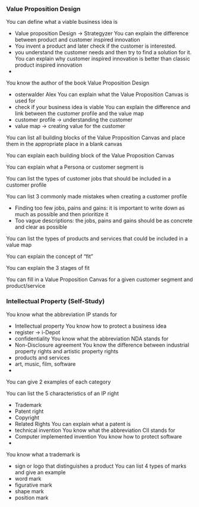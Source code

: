 ### Value Proposition Design

You can define what a viable business idea is
- Value proposition Design -> Strategyzer
You can explain the difference between product and customer inspired innovation
- You invent a product and later check if the customer is interested.
- you understand the customer needs and then try to find a solution for it.
You can explain why customer inspired innovation is better than classic product inspired innovation
- 
You know the author of the book Value Proposition Design
- osterwalder Alex
You can explain what the Value Proposition Canvas is used for
- check if your business idea is viable
You can explain the difference and link between the customer profile and the value map
- customer profile -> understanding the customer
- value map -> creating value for the customer

You can list all building blocks of the Value Proposition Canvas and place them in the appropriate place in a blank canvas

You can explain each building block of the Value Proposition Canvas

You can explain what a Persona or customer segment is

You can list the types of customer jobs that should be included in a customer profile

You can list 3 commonly made mistakes when creating a customer profile
- Finding too few jobs, pains and gains: it is important to write down as much as possible and then prioritize it
- Too vague descriptions: the jobs, pains and gains should be as concrete and clear as possible

You can list the types of products and services that could be included in a value map

You can explain the concept of “fit”

You can explain the 3 stages of fit

You can fill in a Value Proposition Canvas for a given customer segment and product/service

### Intellectual Property (Self-Study)

You know what the abbreviation IP stands for
- Intellectual property
You know how to protect a business idea
- register -> i-Depot
- confidentiality
You know what the abbreviation NDA stands for
- Non-Disclosure agreement
You know the difference between industrial property rights and artistic property rights
- products and services
- art, music, film, software
- 
You can give 2 examples of each category

You can list the 5 characteristics of an IP right
- Trademark
- Patent right
- Copyright
- Related Rights
You can explain what a patent is
- technical invention
You know what the abbreviation CII stands for
- Computer implemented invention
You know how to protect software
- 
You know what a trademark is
- sign or logo that distinguishes a product
You can list 4 types of marks and give an example
- word mark
- figurative mark
- shape mark
- position mark